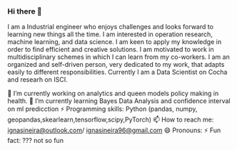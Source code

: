 ### Hi there 👋

I am a Industrial engineer who enjoys challenges and looks forward to learning new things all the time. I am interested in operation research, machine learning, and data science. I am keen to apply my knowledge in order to find efficient and creative solutions. I am motivated to work in multidisciplinary schemes in which I can learn from my co-workers. I am an organized and self-driven person, very dedicated to my work, that adapts easily to different responsibilities. Currently I am a Data Scientist on Cocha and researh on ISCI.

🔭 I’m currently working on analytics and queen models policy making in  health.
🌱 I’m currently learning Bayes Data Analysis and confidence interval on ml predicction 
⚡ Programming skills: Python (pandas, numpy, geopandas,skearlearn,tensorflow,scipy,PyTorch) 
📫 How to reach me: ignasineira@outlook.com/ ignasineira96@gmail.com
😄 Pronouns: 
⚡ Fun fact: ??? not so fun

